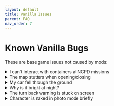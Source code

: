 ```yaml
---
layout: default
title: Vanilla Issues
parent: FAQ
nav_order: 7
---
```


# Known Vanilla Bugs

These are base game issues not caused by mods:

<details>
<summary>I can't interact with containers at NCPD missions</summary>

Save and reload your game. This refreshes the interaction system.

</details>

<details>
<summary>The map stutters when opening/closing</summary>

This is worse with frame generation enabled. No current fix.

</details>

<details>
<summary>My car fell through the ground</summary>

Vanilla physics bug. Call another vehicle or fast travel away.

</details>

<details>
<summary>Why is it bright at night?</summary>

Known vanilla lighting bug reported to CDPR. No fix currently.

</details>

<details>
<summary>The turn back warning is stuck on screen</summary>

Save and reload to clear stuck UI elements.

</details>

<details>
<summary>Character is naked in photo mode briefly</summary>

Vanilla loading issue. Wait a moment for clothes to load.

</details>
